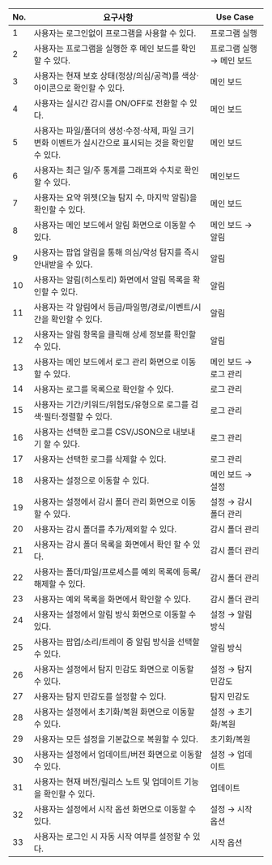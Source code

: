 | No. | 요구사항 | Use Case |
| --- | --- | --- |
| 1 | 사용자는 로그인없이 프로그램을 사용할 수 있다. | 프로그램 실행 |
| 2 | 사용자는 프로그램을 실행한 후 메인 보드를 확인할 수 있다. | 프로그램 실행 → 메인 보드 |
| 3 | 사용자는 현재 보호 상태(정상/의심/공격)를 색상·아이콘으로 확인할 수 있다. | 메인 보드 |
| 4 | 사용자는 실시간 감시를 ON/OFF로 전환할 수 있다. | 메인 보드 |
| 5 | 사용자는 파일/폴더의 생성·수정·삭제, 파일 크기 변화 이벤트가 실시간으로 표시되는 것을 확인할 수 있다. | 메인 보드 |
| 6 | 사용자는 최근 일/주 통계를 그래프와 수치로 확인할 수 있다. | 메인보드 |
| 7 | 사용자는 요약 위젯(오늘 탐지 수, 마지막 알림)을 확인할 수 있다. | 메인 보드 |
| 8 | 사용자는 메인 보드에서 알림 화면으로 이동할 수 있다. | 메인 보드 → 알림 |
| 9 | 사용자는 팝업 알림을 통해 의심/악성 탐지를 즉시 안내받을 수 있다. | 알림 |
| 10 | 사용자는 알림(히스토리) 화면에서 알림 목록을 확인할 수 있다. | 알림 |
| 11 | 사용자는 각 알림에서 등급/파일명/경로/이벤트/시간을 확인할 수 있다. | 알림 |
| 12 | 사용자는 알림 항목을 클릭해 상세 정보를 확인할 수 있다. | 알림 |
| 13 | 사용자는 메인 보드에서 로그 관리 화면으로 이동할 수 있다. | 메인 보드 → 로그 관리 |
| 14 | 사용자는 로그를 목록으로 확인할 수 있다. | 로그 관리 |
| 15 | 사용자는 기간/키워드/위험도/유형으로 로그를 검색·필터·정렬할 수 있다. | 로그 관리 |
| 16 | 사용자는 선택한 로그를 CSV/JSON으로 내보내기 할 수 있다. | 로그 관리 |
| 17 | 사용자는 선택한 로그를 삭제할 수 있다. | 로그 관리 |
| 18 | 사용자는 설정으로 이동할 수 있다. | 메인 보드 → 설정 |
| 19 | 사용자는 설정에서 감시 폴더 관리 화면으로 이동할 수 있다. | 설정 → 감시 폴더 관리 |
| 20 | 사용자는 감시 폴더를 추가/제외할 수 있다. | 감시 폴더 관리 |
| 21 | 사용자는 감시 폴더 목록을 화면에서 확인 할 수 있다. | 감시 폴더 관리 |
| 22 | 사용자는 폴더/파일/프로세스를 예외 목록에 등록/해제할 수 있다. | 감시 폴더 관리 |
| 23 | 사용자는 예외 목록을 화면에서 확인할 수 있다. | 감시 폴더 관리 |
| 24 | 사용자는 설정에서 알림 방식 화면으로 이동할 수 있다. | 설정 → 알림 방식 |
| 25 | 사용자는 팝업/소리/트레이 중 알림 방식을 선택할 수 있다. | 알림 방식 |
| 26 | 사용자는 설정에서 탐지 민감도 화면으로 이동할 수 있다. | 설정 → 탐지 민감도 |
| 27 | 사용자는 탐지 민감도를 설정할 수 있다. | 탐지 민감도 |
| 28 | 사용자는 설정에서 초기화/복원 화면으로 이동할 수 있다. | 설정 → 초기화/복원 |
| 29 | 사용자는 모든 설정을 기본값으로 복원할 수 있다. | 초기화/복원 |
| 30 | 사용자는 설정에서 업데이트/버전 화면으로 이동할 수 있다. | 설정 → 업데이트 |
| 31 | 사용자는 현재 버전/릴리스 노트 및 업데이트 기능을 확인할 수 있다. | 업데이트 |
| 32 | 사용자는 설정에서 시작 옵션 화면으로 이동할 수 있다. | 설정 → 시작 옵션 |
| 33 | 사용자는 로그인 시 자동 시작 여부를 설정할 수 있다. | 시작 옵션 |
